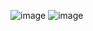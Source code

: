 ![image](https://user-images.githubusercontent.com/58859056/109261020-34ce7200-7825-11eb-87bb-19e037c3a48b.png)
![image](https://user-images.githubusercontent.com/58859056/109261078-4748ab80-7825-11eb-8b7e-b8713c2f9543.png)
